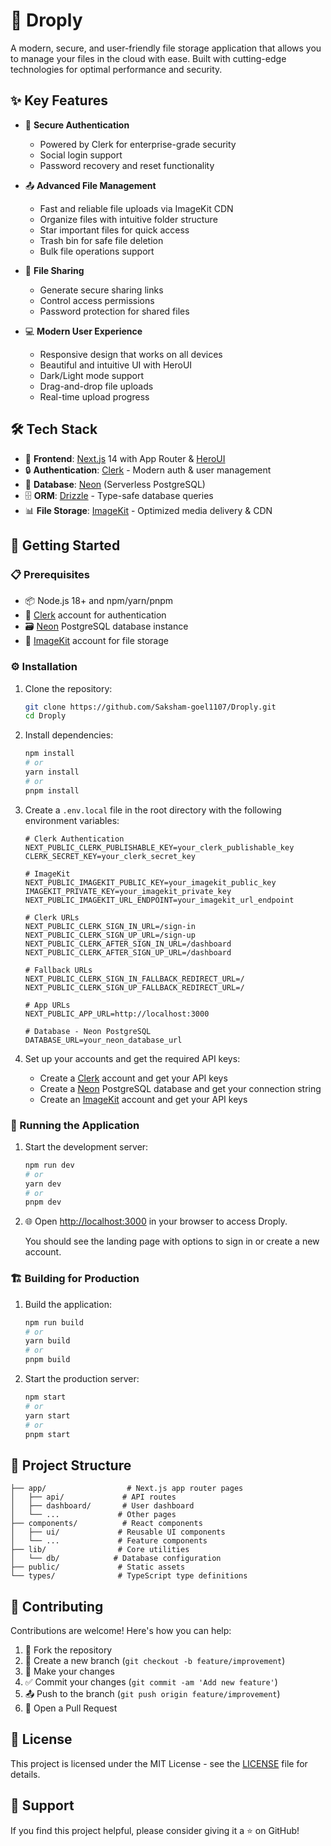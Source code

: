 # 📁 Droply

A modern, secure, and user-friendly file storage application that allows you to manage your files in the cloud with ease. Built with cutting-edge technologies for optimal performance and security.

## ✨ Key Features

- 🔐 **Secure Authentication**
  - Powered by Clerk for enterprise-grade security
  - Social login support
  - Password recovery and reset functionality
  
- 📤 **Advanced File Management**
  - Fast and reliable file uploads via ImageKit CDN
  - Organize files with intuitive folder structure
  - Star important files for quick access
  - Trash bin for safe file deletion
  - Bulk file operations support
  
- 🔗 **File Sharing**
  - Generate secure sharing links
  - Control access permissions
  - Password protection for shared files
  
- 💻 **Modern User Experience**
  - Responsive design that works on all devices
  - Beautiful and intuitive UI with HeroUI
  - Dark/Light mode support
  - Drag-and-drop file uploads
  - Real-time upload progress

## 🛠️ Tech Stack

- 🎯 **Frontend**: [Next.js](https://nextjs.org/) 14 with App Router & [HeroUI](https://heroui.com/)
- 🔒 **Authentication**: [Clerk](https://clerk.dev/) - Modern auth & user management
- 💾 **Database**: [Neon](https://neon.tech/) (Serverless PostgreSQL)
- 🗄️ **ORM**: [Drizzle](https://orm.drizzle.team/) - Type-safe database queries
- 📊 **File Storage**: [ImageKit](https://imagekit.io/) - Optimized media delivery & CDN

## 🚀 Getting Started

### 📋 Prerequisites

- 📦 Node.js 18+ and npm/yarn/pnpm
- 🔑 [Clerk](https://clerk.dev/) account for authentication
- 🗃️ [Neon](https://neon.tech/) PostgreSQL database instance
- 📸 [ImageKit](https://imagekit.io/) account for file storage

### ⚙️ Installation

1. Clone the repository:

   ```bash
   git clone https://github.com/Saksham-goel1107/Droply.git
   cd Droply
   ```

2. Install dependencies:

   ```bash
   npm install
   # or
   yarn install
   # or
   pnpm install
   ```

3. Create a `.env.local` file in the root directory with the following environment variables:

   ```
   # Clerk Authentication
   NEXT_PUBLIC_CLERK_PUBLISHABLE_KEY=your_clerk_publishable_key
   CLERK_SECRET_KEY=your_clerk_secret_key

   # ImageKit
   NEXT_PUBLIC_IMAGEKIT_PUBLIC_KEY=your_imagekit_public_key
   IMAGEKIT_PRIVATE_KEY=your_imagekit_private_key
   NEXT_PUBLIC_IMAGEKIT_URL_ENDPOINT=your_imagekit_url_endpoint

   # Clerk URLs
   NEXT_PUBLIC_CLERK_SIGN_IN_URL=/sign-in
   NEXT_PUBLIC_CLERK_SIGN_UP_URL=/sign-up
   NEXT_PUBLIC_CLERK_AFTER_SIGN_IN_URL=/dashboard
   NEXT_PUBLIC_CLERK_AFTER_SIGN_UP_URL=/dashboard

   # Fallback URLs
   NEXT_PUBLIC_CLERK_SIGN_IN_FALLBACK_REDIRECT_URL=/
   NEXT_PUBLIC_CLERK_SIGN_UP_FALLBACK_REDIRECT_URL=/

   # App URLs
   NEXT_PUBLIC_APP_URL=http://localhost:3000

   # Database - Neon PostgreSQL
   DATABASE_URL=your_neon_database_url
   ```

4. Set up your accounts and get the required API keys:
   - Create a [Clerk](https://clerk.dev/) account and get your API keys
   - Create a [Neon](https://neon.tech/) PostgreSQL database and get your connection string
   - Create an [ImageKit](https://imagekit.io/) account and get your API keys

### 🏃 Running the Application

1. Start the development server:

   ```bash
   npm run dev
   # or
   yarn dev
   # or
   pnpm dev
   ```

2. 🌐 Open [http://localhost:3000](http://localhost:3000) in your browser to access Droply.

   You should see the landing page with options to sign in or create a new account.

### 🏗️ Building for Production

1. Build the application:

   ```bash
   npm run build
   # or
   yarn build
   # or
   pnpm build
   ```

2. Start the production server:
   ```bash
   npm start
   # or
   yarn start
   # or
   pnpm start
   ```

## 📁 Project Structure

```
├── app/                  # Next.js app router pages
│   ├── api/             # API routes
│   ├── dashboard/       # User dashboard
│   └── ...             # Other pages
├── components/          # React components
│   ├── ui/             # Reusable UI components
│   └── ...             # Feature components
├── lib/                # Core utilities
│   └── db/            # Database configuration
├── public/             # Static assets
└── types/              # TypeScript type definitions
```

## 🤝 Contributing

Contributions are welcome! Here's how you can help:

1. 🍴 Fork the repository
2. 🌿 Create a new branch (`git checkout -b feature/improvement`)
3. 🔄 Make your changes
4. ✅ Commit your changes (`git commit -am 'Add new feature'`)
5. 📤 Push to the branch (`git push origin feature/improvement`)
6. 🎯 Open a Pull Request

## 📝 License

This project is licensed under the MIT License - see the [LICENSE](LICENSE) file for details.

## 💫 Support

If you find this project helpful, please consider giving it a ⭐️ on GitHub!
